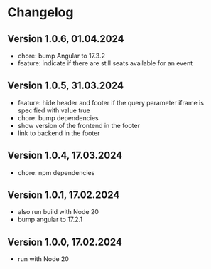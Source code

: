 # Changelog

## Version 1.0.6, 01.04.2024

- chore: bump Angular to 17.3.2
- feature: indicate if there are still seats available for an event

## Version 1.0.5, 31.03.2024

- feature: hide header and footer if the query parameter iframe is specified with value true
- chore: bump dependencies
- show version of the frontend in the footer
- link to backend in the footer

## Version 1.0.4, 17.03.2024

- chore: npm dependencies

## Version 1.0.1, 17.02.2024

- also run build with Node 20
- bump angular to 17.2.1

## Version 1.0.0, 17.02.2024

- run with Node 20
